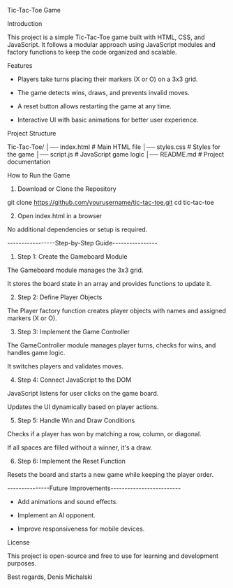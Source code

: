 Tic-Tac-Toe Game

Introduction

This project is a simple Tic-Tac-Toe game built with HTML, CSS, and JavaScript. It follows a modular approach using JavaScript modules and factory functions to keep the code organized and scalable.

Features

- Players take turns placing their markers (X or O) on a 3x3 grid.

- The game detects wins, draws, and prevents invalid moves.

- A reset button allows restarting the game at any time.

- Interactive UI with basic animations for better user experience.

Project Structure

Tic-Tac-Toe/
│── index.html        # Main HTML file
│── styles.css        # Styles for the game
│── script.js         # JavaScript game logic
│── README.md         # Project documentation

How to Run the Game

1. Download or Clone the Repository

git clone https://github.com/yourusername/tic-tac-toe.git
cd tic-tac-toe

2. Open index.html in a browser

No additional dependencies or setup is required.

-----------------Step-by-Step Guide----------------

1. Step 1: Create the Gameboard Module

The Gameboard module manages the 3x3 grid.

It stores the board state in an array and provides functions to update it.

2. Step 2: Define Player Objects

The Player factory function creates player objects with names and assigned markers (X or O).

3. Step 3: Implement the Game Controller

The GameController module manages player turns, checks for wins, and handles game logic.

It switches players and validates moves.

4. Step 4: Connect JavaScript to the DOM

JavaScript listens for user clicks on the game board.

Updates the UI dynamically based on player actions.

5. Step 5: Handle Win and Draw Conditions

Checks if a player has won by matching a row, column, or diagonal.

If all spaces are filled without a winner, it's a draw.

6. Step 6: Implement the Reset Function

Resets the board and starts a new game while keeping the player order.

---------------Future Improvements-------------------------

- Add animations and sound effects.

- Implement an AI opponent.

- Improve responsiveness for mobile devices.

License

This project is open-source and free to use for learning and development purposes.

Best regards, Denis Michalski